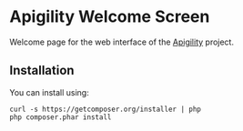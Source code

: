 Apigility Welcome Screen
========================

Welcome page for the web interface of the [Apigility](http://www.apigility.org) project.


Installation
------------

You can install using:

```
curl -s https://getcomposer.org/installer | php
php composer.phar install
```

